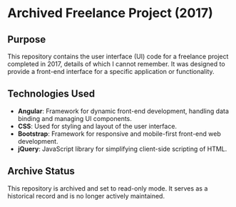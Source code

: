 # Archived Freelance Project (2017)

## Purpose
This repository contains the user interface (UI) code for a freelance project completed in 2017, details of which I cannot remember. 
It was designed to provide a front-end interface for a specific application or functionality.

## Technologies Used
- **Angular**: Framework for dynamic front-end development, handling data binding and managing UI components.
- **CSS**: Used for styling and layout of the user interface.
- **Bootstrap**: Framework for responsive and mobile-first front-end web development.
- **jQuery**: JavaScript library for simplifying client-side scripting of HTML.

## Archive Status
This repository is archived and set to read-only mode. It serves as a historical record and is no longer actively maintained.
